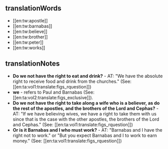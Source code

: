 ## translationWords

* [[en:tw:apostle]]
* [[en:tw:barnabas]]
* [[en:tw:believe]]
* [[en:tw:brother]]
* [[en:tw:peter]]
* [[en:tw:works]]

## translationNotes

* **Do we not have the right to eat and drink?** - AT: "We have the absolute right to receive food and drink from the churches." (See: [[en:ta:vol1:translate:figs_rquestion]])
* **we** - refers to Paul and Barnabas (See: [[en:ta:vol2:translate:figs_exclusive]]).
* **Do we not have the right to take along a wife who is a believer, as do the rest of the apostles, and the brothers of the Lord and Cephas?** - AT: "If we have believing wives, we have a right to take them with us since that is the case with the other apostles, the brothers of the Lord and Cephas." (See: [[en:ta:vol1:translate:figs_rquestion]])
* **Or is it Barnabas and I who must work?** - AT: "Barnabas and I have the right not to work." or "But you expect Barnabas and I to work to earn money." (See: [[en:ta:vol1:translate:figs_rquestion]])

